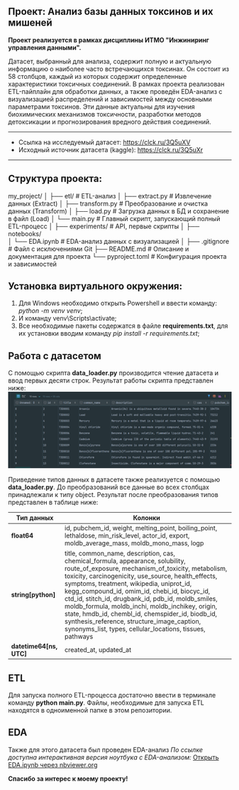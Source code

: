 ## Проект: Анализ базы данных токсинов и их мишеней
**Проект реализуется в рамках дисциплины ИТМО "Инжиниринг управления данными".**

Датасет, выбранный для анализа, содержит полную и актуальную информацию о наиболее часто встречающихся токсинах. Он состоит из 58 столбцов, каждый из которых содержит определенные характеристики токсичных соединений. В рамках проекта реализован ETL-пайплайн для обработки данных, а также проведён EDA-анализ с визуализацией распределений и зависимостей между основными параметрами токсинов. Эти данные актуальны для изучения биохимических механизмов токсичности, разработки методов детоксикации и прогнозирования вредного действия соединений.

--------------------------------------------------------------
* Ссылка на исследуемый датасет: https://clck.ru/3Q5uXV
* Исходный источник датасета (kaggle): https://clck.ru/3Q5uXr
--------------------------------------------------------------

## Структура проекта: 

my_project/
│
├── etl/                         # ETL-анализ
│   ├── extract.py                # Извлечение данных (Extract)
│   ├── transform.py              # Преобразование и очистка данных (Transform)
│   ├── load.py                   # Загрузка данных в БД и сохранение в файл (Load)
│   └── main.py                   # Главный скрипт, запускающий полный ETL-процесс
│
├── experiments/                  # API, первые скрипты
│
├── notebooks/                    
│   └── EDA.ipynb                 # EDA-анализ данных с визуализацией
│
├── .gitignore                    # Файл с исключениями Git 
├── README.md                     # Описание и документация для проекта
└── pyproject.toml                # Конфигурация проекта и зависимостей

## Установка виртуального окружения:
1. Для Windows необходимо открыть Powershell и ввести команду: *python -m venv venv*;
2. И команду venv\Scripts\activate; 
3. Все необходимые пакеты содержатся в файле **requirements.txt**, для их установки вводим команду *pip install -r requirements.txt*; 

## Работа с датасетом
С помощью скрипта **data_loader.py** производится чтение датасета и ввод первых десяти строк. Результат работы скрипта представлен ниже:
![img.png](img.png)

Приведение типов данных в датасете также реализуется с помощью **data_loader.py**. До преобразований все данные во всех столбцах принадлежали к типу object. Результат после преобразования типов представлен в таблице ниже: 

| **Тип данных**          | **Колонки**                                                                                                                                                                                                                                                                                                                                                                                                                                                                                                                                                      |
| ----------------------- | ---------------------------------------------------------------------------------------------------------------------------------------------------------------------------------------------------------------------------------------------------------------------------------------------------------------------------------------------------------------------------------------------------------------------------------------------------------------------------------------------------------------------------------------------------------------- |
| **float64**             | id, pubchem_id, weight, melting_point, boiling_point, lethaldose, min_risk_level, actor_id, export, moldb_average_mass, moldb_mono_mass, logp                                                                                                                                                                                                                                                                                                                                                                                                                    |
| **string[python]**      | title, common_name, description, cas, chemical_formula, appearance, solubility, route_of_exposure, mechanism_of_toxicity, metabolism, toxicity, carcinogenicity, use_source, health_effects, symptoms, treatment, wikipedia, uniprot_id, kegg_compound_id, omim_id, chebi_id, biocyc_id, ctd_id, stitch_id, drugbank_id, pdb_id, moldb_smiles, moldb_formula, moldb_inchi, moldb_inchikey, origin, state, hmdb_id, chembl_id, chemspider_id, biodb_id, synthesis_reference, structure_image_caption, synonyms_list, types, cellular_locations, tissues, pathways |
| **datetime64[ns, UTC]** | created_at, updated_at                                                                                                                                                                                                                                                                                                                                                                                                                                                                                                                                           |

## ETL
Для запуска полного ETL-процесса достаточно ввести в терминале команду **python main.py**. Файлы, необходимые для запуска ETL находятся в одноименной папке в этом репозитории.

## EDA
Также для этого датасета был проведен EDA-анализ
*По ссылке доступна интерактивная версия ноутбука с EDA-анализом:* [Открыть EDA.ipynb через nbviewer.org](https://nbviewer.org/github/nverlis/project/blob/master/notebooks/EDA.ipynb)

**Спасибо за интерес к моему проекту!**
